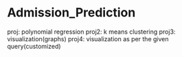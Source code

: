 # Admission_Prediction
proj: polynomial regression
proj2: k means clustering
proj3: visualization(graphs)
proj4: visualization as per the given query(customized)
